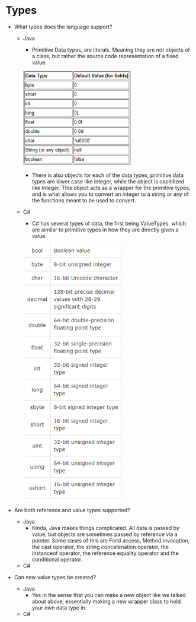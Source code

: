 # Types
* What types does the language support?
  - Java
    * Primitive Data types, are literals. Meaning they are not objects of a class, but rather the source code representation of a fixed value.
    
    ![alt text](https://github.com/Topguny/CMP_SC-4330-OO-Language-Comparison/blob/master/typesJava.PNG?raw=true)
    
    * There is also objects for each of the data types, primitive data types are lower case like integer, while the object is capitilized like Integer. This object acts as a wrapper for the primitive types, and is what allows you to convert an integer to a string or any of the functions meant to be used to convert.
  - C#
    * C# has several types of data, the first being ValueTypes, which are similar to primitive types in how they are directly given a value. 
    
    ![alt text](https://github.com/Topguny/CMP_SC-4330-OO-Language-Comparison/blob/master/typesC%23.PNG?raw=true)
    
* Are both reference and value types supported?
  - Java
    * Kinda, Java makes things complicated. All data is passed by value, but objects are sometimes passed by reference via a pointer. Some cases of this are Field access, Method invocation, the cast operator, the string concatenation operator, the instanceof operator, the reference equality operator and the conditional operator.
  - C#
* Can new value types be created?
  - Java
    * Yes in the sense that you can make a new object like we talked about above, essentially making a new wrapper class to hold your own data type in.
  - C#
